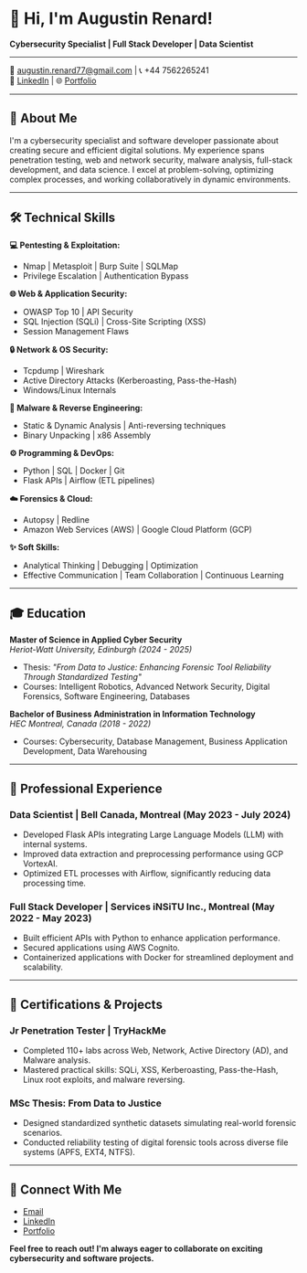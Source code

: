 # 👋 Hi, I'm Augustin Renard!

**Cybersecurity Specialist | Full Stack Developer | Data Scientist**

---

📧 [augustin.renard77@gmail.com](mailto:augustin.renard77@gmail.com) | 📞 +44 7562265241  
🔗 [LinkedIn](https://linkedin.com/in/augustin-renard-986855179) | 🌐 [Portfolio](https://augmaster.github.io)

---

## 🚀 About Me
I'm a cybersecurity specialist and software developer passionate about creating secure and efficient digital solutions. My experience spans penetration testing, web and network security, malware analysis, full-stack development, and data science. I excel at problem-solving, optimizing complex processes, and working collaboratively in dynamic environments.

---

## 🛠️ Technical Skills

**💻 Pentesting & Exploitation:**
- Nmap | Metasploit | Burp Suite | SQLMap
- Privilege Escalation | Authentication Bypass

**🌐 Web & Application Security:**
- OWASP Top 10 | API Security
- SQL Injection (SQLi) | Cross-Site Scripting (XSS)
- Session Management Flaws

**🔒 Network & OS Security:**
- Tcpdump | Wireshark
- Active Directory Attacks (Kerberoasting, Pass-the-Hash)
- Windows/Linux Internals

**🐞 Malware & Reverse Engineering:**
- Static & Dynamic Analysis | Anti-reversing techniques
- Binary Unpacking | x86 Assembly

**⚙️ Programming & DevOps:**
- Python | SQL | Docker | Git
- Flask APIs | Airflow (ETL pipelines)

**☁️ Forensics & Cloud:**
- Autopsy | Redline
- Amazon Web Services (AWS) | Google Cloud Platform (GCP)

**✨ Soft Skills:**
- Analytical Thinking | Debugging | Optimization
- Effective Communication | Team Collaboration | Continuous Learning

---

## 🎓 Education

**Master of Science in Applied Cyber Security**  
*Heriot-Watt University, Edinburgh (2024 - 2025)*  
- Thesis: *"From Data to Justice: Enhancing Forensic Tool Reliability Through Standardized Testing"*  
- Courses: Intelligent Robotics, Advanced Network Security, Digital Forensics, Software Engineering, Databases

**Bachelor of Business Administration in Information Technology**  
*HEC Montreal, Canada (2018 - 2022)*  
- Courses: Cybersecurity, Database Management, Business Application Development, Data Warehousing

---

## 💼 Professional Experience

### Data Scientist | Bell Canada, Montreal (May 2023 - July 2024)
- Developed Flask APIs integrating Large Language Models (LLM) with internal systems.
- Improved data extraction and preprocessing performance using GCP VortexAI.
- Optimized ETL processes with Airflow, significantly reducing data processing time.

### Full Stack Developer | Services iNSiTU Inc., Montreal (May 2022 - May 2023)
- Built efficient APIs with Python to enhance application performance.
- Secured applications using AWS Cognito.
- Containerized applications with Docker for streamlined deployment and scalability.

---

## 🥇 Certifications & Projects

### Jr Penetration Tester | TryHackMe
- Completed 110+ labs across Web, Network, Active Directory (AD), and Malware analysis.
- Mastered practical skills: SQLi, XSS, Kerberoasting, Pass-the-Hash, Linux root exploits, and malware reversing.

### MSc Thesis: From Data to Justice
- Designed standardized synthetic datasets simulating real-world forensic scenarios.
- Conducted reliability testing of digital forensic tools across diverse file systems (APFS, EXT4, NTFS).

---

## 🔗 Connect With Me
- [Email](mailto:augustin.renard77@gmail.com)
- [LinkedIn](https://linkedin.com/in/augustin-renard-986855179)
- [Portfolio](https://augmaster.github.io)

**Feel free to reach out! I'm always eager to collaborate on exciting cybersecurity and software projects.**
